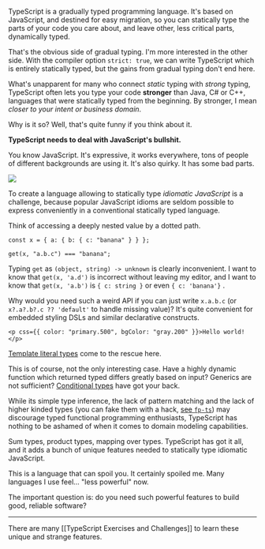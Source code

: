 TypeScript is a gradually typed programming language. It's based on
JavaScript, and destined for easy migration, so you can statically type the
parts of your code you care about, and leave other, less critical parts,
dynamically typed.

That's the obvious side of gradual typing. I'm more interested in the other
side. With the compiler option `strict: true`, we can write TypeScript which
is entirely statically typed, but the gains from gradual typing don't end
here.

What's unapparent for many who connect _static_ typing with _strong_ typing,
TypeScript often lets you type your code **stronger** than Java, C# or C++,
languages that were statically typed from the beginning. By stronger, I mean
_closer to your intent or business domain_.

Why is it so? Well, that's quite funny if you think about it.

**TypeScript needs to deal with JavaScript's bullshit.**

You know JavaScript. It's expressive, it works everywhere, tons of people of
different backgrounds are using it. It's also quirky. It has some bad parts.

![](../assets/javascript-bad-parts.png)

To create a language allowing to statically type _idiomatic JavaScript_ is a
challenge, because popular JavaScript idioms are seldom possible to express
conveniently in a conventional statically typed language.

Think of accessing a deeply nested value by a dotted path.

```tsx
const x = { a: { b: { c: "banana" } } };

get(x, "a.b.c") === "banana";
```

Typing `get` as `(object, string) -> unknown` is clearly inconvenient. I
want to know that `get(x, 'a.d')` is incorrect without leaving my editor,
and I want to know that `get(x, 'a.b')` is `{ c: string }` or even
`{ c: 'banana'}` .

Why would you need such a weird API if you can just write `x.a.b.c` (or
`x?.a?.b?.c ?? 'default'` to handle missing value)? It's quite convenient
for embedded styling DSLs and similar declarative constructs.

```tsx
<p css={{ color: "primary.500", bgColor: "gray.200" }}>Hello world!</p>
```

[Template literal types](https://github.com/microsoft/TypeScript/pull/40336)
come to the rescue here.

This is of course, not the only interesting case. Have a highly dynamic
function which returned typed differs greatly based on input? Generics are
not sufficient?
[Conditional types](https://www.typescriptlang.org/docs/handbook/2/conditional-types.html)
have got your back.

While its simple type inference, the lack of pattern matching and the lack
of higher kinded types (you can fake them with a hack,
[see `fp-ts`](https://gist.github.com/gcanti/2b455c5008c2e1674ab3e8d5790cdad5))
may discourage typed functional programming enthusiasts, TypeScript has
nothing to be ashamed of when it comes to domain modeling capabilities.

Sum types, product types, mapping over types. TypeScript has got it all, and
it adds a bunch of unique features needed to statically type idiomatic
JavaScript.

This is a language that can spoil you. It certainly spoiled me. Many
languages I use feel... "less powerful" now.

The important question is: do you need such powerful features to build good,
reliable software?

---

There are many [[TypeScript Exercises and Challenges]] to learn these unique
and strange features.
